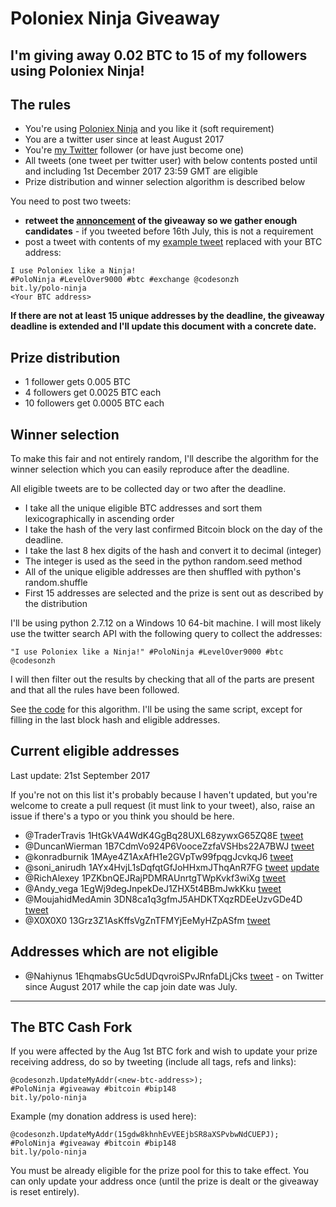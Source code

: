 # Poloniex Ninja Giveaway

## I'm giving away 0.02 BTC to 15 of my followers using Poloniex Ninja!

## The rules

* You're using [Poloniex Ninja](https://bit.ly/polo-ninja) and you like it (soft requirement)
* You are a twitter user since at least August 2017
* You're [my Twitter](https://twitter.com/codesonzh) follower (or have just become one)
* All tweets (one tweet per twitter user) with below contents posted until and including 1st December 2017 23:59 GMT are eligible
* Prize distribution and winner selection algorithm is described below

You need to post two tweets:

* **retweet the [annoncement](https://twitter.com/codesonzh/status/885617425823272960) of the giveaway so we gather enough candidates** - if you tweeted before 16th July, this is not a requirement
* post a tweet with contents of my [example tweet](https://twitter.com/codesonzh/status/885607860557709313) replaced with your BTC address:

```
I use Poloniex like a Ninja!
#PoloNinja #LevelOver9000 #btc #exchange @codesonzh
bit.ly/polo-ninja
<Your BTC address>
```

**If there are not at least 15 unique addresses by the deadline, the giveaway deadline is extended and I'll update this document with a concrete date.**

## Prize distribution

* 1 follower gets 0.005 BTC
* 4 followers get 0.0025 BTC each
* 10 followers get 0.0005 BTC each

## Winner selection

To make this fair and not entirely random, I'll describe the algorithm
for the winner selection which you can easily reproduce after the deadline.

All eligible tweets are to be collected day or two after the deadline.

* I take all the unique eligible BTC addresses and sort them lexicographically in ascending order
* I take the hash of the very last confirmed Bitcoin block on the day of the deadline.
* I take the last 8 hex digits of the hash and convert it to decimal (integer)
* The integer is used as the seed in the python random.seed method
* All of the unique eligible addresses are then shuffled with python's random.shuffle
* First 15 addresses are selected and the prize is sent out as described by the distribution

I'll be using python 2.7.12 on a Windows 10 64-bit machine. I will most likely
use the twitter search API with the following query to collect the addresses:

```
"I use Poloniex like a Ninja!" #PoloNinja #LevelOver9000 #btc @codesonzh
```

I will then filter out the results by checking that all of the parts are
present and that all the rules have been followed.

See [the code](https://github.com/codesonzh/poloniex-ninja/blob/master/giveaway/giveaway.py) for this algorithm. I'll be using the same script, except for
filling in the last block hash and eligible addresses.


## Current eligible addresses

Last update: 21st September 2017

If you're not on this list it's probably because I haven't updated, but you're
welcome to create a pull request (it must link to your tweet), also, raise an
issue if there's a typo or you think you should be here.

* @TraderTravis 1HtGkVA4WdK4GgBq28UXL68zywxG65ZQ8E [tweet](https://twitter.com/trader_travis/status/885651289182322688)
* @DuncanWierman 1B7CdmVo924P6VooceZzfaVSHbs22A7BWJ [tweet](https://twitter.com/DuncanWierman/status/885730942505041920)
* @konradburnik 1MAye4Z1AxAfH1e2GVpTw99fpqgJcvkqJ6 [tweet](https://twitter.com/konradburnik/status/887060048207368192)
* @soni_anirudh 1AYx4HvjL1sDqfqtGfJoHHxmJThqAnR7FG [tweet](https://twitter.com/soni_anirudh/status/888814287963160576) [update](https://twitter.com/soni_anirudh/status/894394329732534273)
* @RichAlexey 1PZKbnQEJRajPDMRAUnrtgTWpKvkf3wiXg [tweet](https://twitter.com/RichAlexey/status/889379906358054912)
* @Andy_vega 1EgWj9degJnpekDeJ1ZHX5t4BBmJwkKku [tweet](https://twitter.com/Andy_vega/status/892693150325760001)
* @MoujahidMedAmin 3DN8ca1q3gfmJ5AHDKTXqzRDEeUzvGDe4D [tweet](https://twitter.com/MoujahidMedAmin/status/896345901874262016)
* @X0X0X0 13Grz3Z1AsKffsVgZnTFMYjEeMyHZpASfm [tweet](https://twitter.com/X0X0X0/status/907711603705044993)

## Addresses which are not eligible

* @Nahiynus 1EhqmabsGUc5dUDqvroiSPvJRnfaDLjCks [tweet](https://twitter.com/Nahiynus/status/892229764014002176) - on Twitter since August 2017 while the cap join date was July.

----

## The BTC Cash Fork

If you were affected by the Aug 1st BTC fork and wish to update your prize
receiving address, do so by tweeting (include all tags, refs and links):

```
@codesonzh.UpdateMyAddr(<new-btc-address>);
#PoloNinja #giveaway #bitcoin #bip148
bit.ly/polo-ninja
```

Example (my donation address is used here):

```
@codesonzh.UpdateMyAddr(15gdw8khnhEvVEEjbSR8aXSPvbwNdCUEPJ);
#PoloNinja #giveaway #bitcoin #bip148
bit.ly/polo-ninja
```

You must be already eligible for the prize pool for this to take effect.
You can only update your address once (until the prize is dealt or the giveaway
is reset entirely).
